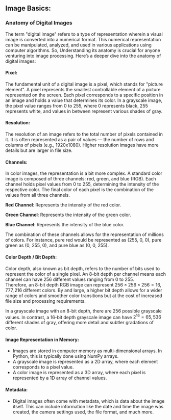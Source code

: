 ## Image Basics:

### Anatomy of Digital Images

The term "digital image" refers to a type of representation wherein a visual image is converted into a numerical format. 
This numerical representation can be manipulated, analyzed, and used in various applications using computer algorithms. 
So, Understanding its anatomy is crucial for anyone venturing into image processing. 
Here’s a deeper dive into the anatomy of digital images:


#### **Pixel**:

The fundamental unit of a digital image is a pixel, which stands for "picture element". 
A pixel represents the smallest controllable element of a picture represented on the screen. 
Each pixel corresponds to a specific position in an image and holds a value that determines its color.
In a grayscale image, the pixel value ranges from 0 to 255, where 0 represents black, 255 represents white, 
and values in between represent various shades of gray.

#### **Resolution**:

The resolution of an image refers to the total number of pixels contained in it. 
It is often represented as a pair of values — the number of rows and columns of pixels (e.g., 1920x1080). 
Higher resolution images have more details but are larger in file size.

#### **Channels**:
In color images, the representation is a bit more complex. 
A standard color image is composed of three channels: red, green, and blue (RGB). 
Each channel holds pixel values from 0 to 255, determining the intensity of the respective color. 
The final color of each pixel is the combination of the values from all three channels.

**Red Channel**: Represents the intensity of the red color.

**Green Channel**: Represents the intensity of the green color.

**Blue Channel**: Represents the intensity of the blue color.

The combination of these channels allows for the representation of millions of colors. 
For instance, pure red would be represented as (255, 0, 0), pure green as (0, 255, 0), and pure blue as (0, 0, 255).

#### **Color Depth / Bit Depth**:

Color depth, also known as bit depth, refers to the number of bits used to represent the color of a single pixel. 
An 8-bit depth per channel means each channel can have 256 different values ranging from 0 to 255.  
Therefore, an 8-bit depth RGB image can represent $256 × 256 × 256 = 16, 777, 216$ different colors.
By and large, a higher bit depth allows for a wider range of colors and smoother color transitions 
but at the cost of increased file size and processing requirements.

In a grayscale image with an 8-bit depth, there are 256 possible grayscale values. 
In contrast, a 16-bit depth grayscale image can have $2^16 = 65,536$ different shades of gray, 
offering more detail and subtler gradations of color.

####  **Image Representation in Memory**:
   - Images are stored in computer memory as multi-dimensional arrays. In Python, this is typically done using NumPy arrays.
   - A grayscale image is represented as a 2D array, where each element corresponds to a pixel value.
   - A color image is represented as a 3D array, where each pixel is represented by a 1D array of channel values.

#### **Metadata**:
   - Digital images often come with metadata, which is data about the image itself. This can include information like the date and time the image was created, the camera settings used, the file format, and much more.
